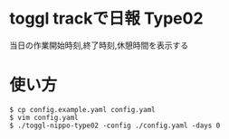 # toggl trackで日報 Type02

当日の作業開始時刻,終了時刻,休憩時間を表示する

# 使い方

    $ cp config.example.yaml config.yaml
    $ vim config.yaml
    $ ./toggl-nippo-type02 -config ./config.yaml -days 0
